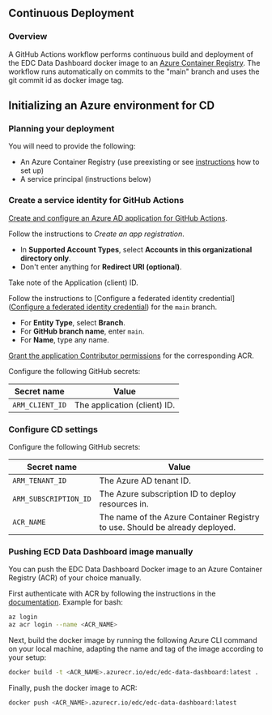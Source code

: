 ## Continuous Deployment

### Overview

A GitHub Actions workflow performs continuous build and deployment of the EDC Data Dashboard docker image to an [Azure Container Registry](https://docs.microsoft.com/azure/container-registry/container-registry-intro). The workflow runs automatically on commits to the "main" branch and uses the git commit id as docker image tag. 

## Initializing an Azure environment for CD

### Planning your deployment

You will need to provide the following:

- An Azure Container Registry (use preexisting or see [instructions](https://docs.microsoft.com/azure/container-registry/container-registry-get-started-azure-cli) how to set up)
- A service principal (instructions below)

### Create a service identity for GitHub Actions

[Create and configure an Azure AD application for GitHub Actions](https://docs.microsoft.com/azure/active-directory/develop/workload-identity-federation-create-trust-github).

Follow the instructions to *Create an app registration*.

- In **Supported Account Types**, select **Accounts in this organizational directory only**.
- Don't enter anything for **Redirect URI (optional)**.

Take note of the Application (client) ID.

Follow the instructions to [Configure a federated identity credential]([Configure a federated identity credential](https://docs.microsoft.com/azure/active-directory/develop/workload-identity-federation-create-trust-github?tabs=azure-portal#configure-a-federated-identity-credential)) for the `main` branch.

- For **Entity Type**, select **Branch**.
- For **GitHub branch name**, enter `main`.
- For **Name**, type any name.

[Grant the application Contributor permissions](https://docs.microsoft.com/azure/role-based-access-control/role-assignments-portal) for the corresponding ACR.

Configure the following GitHub secrets:

| Secret name         | Value                          |
| ------------------- | ------------------------------ |
| `ARM_CLIENT_ID`     | The application (client) ID.   |

### Configure CD settings

Configure the following GitHub secrets:

| Secret name                   | Value                                                        |
| ----------------------------- | ------------------------------------------------------------ |
| `ARM_TENANT_ID`               | The Azure AD tenant ID.                                      |
| `ARM_SUBSCRIPTION_ID`         | The Azure subscription ID to deploy resources in.            |
| `ACR_NAME`                    | The name of the Azure Container Registry to use. Should be already deployed. |

### Pushing ECD Data Dashboard image manually

You can push the EDC Data Dashboard Docker image to an Azure Container Registry (ACR) of your choice manually.

First authenticate with ACR by following the instructions in the [documentation](https://docs.microsoft.com/azure/container-registry/container-registry-authentication). Example for bash:

```bash
az login
az acr login --name <ACR_NAME>
```

Next, build the docker image by running the following Azure CLI command on your local machine, adapting the name and tag of the image according to your setup:

```bash
docker build -t <ACR_NAME>.azurecr.io/edc/edc-data-dashboard:latest .
```

Finally, push the docker image to ACR:

```bash
docker push <ACR_NAME>.azurecr.io/edc/edc-data-dashboard:latest
```
